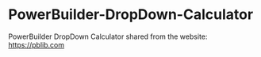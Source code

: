 # PowerBuilder-DropDown-Calculator
PowerBuilder DropDown Calculator
shared from the website: https://pblib.com
